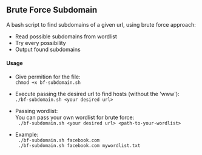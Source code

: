 ## Brute Force Subdomain
A bash script to find subdomains of a given url, using brute force approach:  
- Read possible subdomains from wordlist  
- Try every possibility  
- Output found subdomains  

#### Usage
- Give permition for the file:  
``` chmod +x bf-subdomain.sh ```

- Execute passing the desired url to find hosts (without the 'www'):  
``` ./bf-subdomain.sh <your desired url> ```

- Passing wordlist:  
You can pass your own wordlist for brute force:  
``` ./bf-subdomain.sh <your desired url> <path-to-your-wordlist>```

- Example:  
``` ./bf-subdomain.sh facebook.com```  
``` ./bf-subdomain.sh facebook.com mywordlist.txt```
